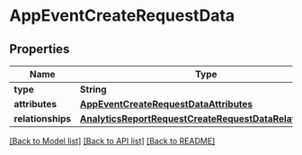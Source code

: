 # AppEventCreateRequestData

## Properties
Name | Type | Description | Notes
------------ | ------------- | ------------- | -------------
**type** | **String** |  | 
**attributes** | [**AppEventCreateRequestDataAttributes**](AppEventCreateRequestDataAttributes.md) |  | 
**relationships** | [**AnalyticsReportRequestCreateRequestDataRelationships**](AnalyticsReportRequestCreateRequestDataRelationships.md) |  | 

[[Back to Model list]](../README.md#documentation-for-models) [[Back to API list]](../README.md#documentation-for-api-endpoints) [[Back to README]](../README.md)


